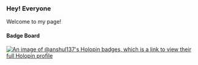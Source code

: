 ###  Hey! Everyone 

Welcome to my page!

#### Badge Board 
[![An image of @anshul137's Holopin badges, which is a link to view their full Holopin profile](https://holopin.me/anshul137)](https://holopin.io/@anshul137)
<!--
**anshul137/anshul137** is a ✨ _special_ ✨ repository because its `README.md` (this file) appears on your GitHub profile.

Here are some ideas to get you started:

- 🔭 I’m currently working on ...
- 🌱 I’m currently learning ...
- 👯 I’m looking to collaborate on ...
- 🤔 I’m looking for help with ...
- 💬 Ask me about ...
- 📫 How to reach me: ...
- 😄 Pronouns: ...
- ⚡ Fun fact: ...
-->
